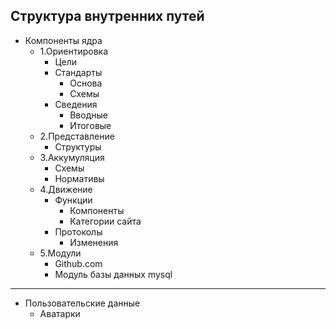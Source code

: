 ## Структура внутренних путей

+ Компоненты ядра
  + 1.Ориентировка
    + Цели
    + Стандарты
      + Основа
      + Схемы
    + Сведения
      + Вводные
      + Итоговые
  + 2.Представление
    + Структуры
  + 3.Аккумуляция
    + Схемы
    + Нормативы
  + 4.Движение
    + Функции
      + Компоненты
      + Категории сайта
    + Протоколы
      + Изменения
  + 5.Модули
    + Github.com
    + Модуль базы данных mysql

<hr>
  
+ Пользовательские данные
  + Аватарки